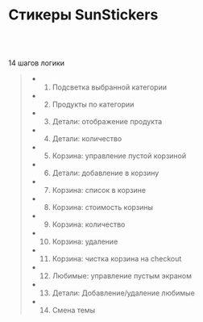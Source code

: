 # Стикеры SunStickers
<br/>
<br/>
<br/>
14 шагов логики

> - 1.  Подсветка выбранной категории
> - 2.  Продукты по категории
> - 3.  Детали: отображение продукта
> - 4.  Детали: количество
> - 5.  Корзина: управление пустой корзиной
> - 6.  Детали: добавление в корзину
> - 7.  Корзина: список в корзине
> - 8.  Корзина: стоимость корзины
> - 9.  Корзина: количество
> - 10. Корзина: удаление
> - 11. Корзина: чистка корзина на checkout
> - 12. Любимые: управление пустым экраном
> - 13. Детали: Добавление/удаление любимые
> - 14. Смена темы